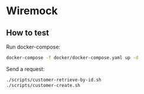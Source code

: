 # Wiremock

## How to test

Run docker-compose:

```bash
docker-compose -f docker/docker-compose.yaml up -d
```

Send a request:

```bash
./scripts/customer-retrieve-by-id.sh
./scripts/customer-create.sh
```
